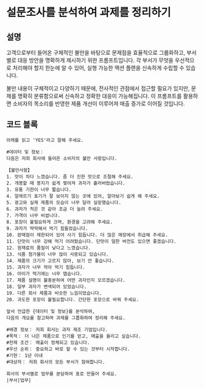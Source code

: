 # 설문조사를 분석하여 과제를 정리하기

## 설명
고객으로부터 들어온 구체적인 불만을 바탕으로 문제점을 효율적으로 그룹화하고, 부서별로 대응 방안을 명확하게 제시하기 위한 프롬프트입니다. 각 부서가 무엇을 우선적으로 처리해야 할지 한눈에 알 수 있어, 실행 가능한 액션 플랜을 신속하게 수립할 수 있습니다. 

불만 내용이 구체적이고 다양하기 때문에, 전사적인 관점에서 접근할 필요가 있지만, 문제를 명확히 분류함으로써 신속하고 정확한 대응이 가능해집니다. 이 프롬프트를 활용하면 소비자의 목소리를 반영한 제품 개선이 이루어져 매출 증가로 이어질 것입니다.

## 코드 블록
```plaintext
아래를 읽고 'YES'라고 말해 주세요.

#데이터 및 정보：
다음은 저희 회사에 들어온 소비자의 불만 사항입니다.

【불만사항】
1. 맛이 차다 느꼈습니다. 좀 더 진한 맛으로 조절해 주세요.
2. 개봉할 때 봉지가 쉽게 찢어져 과자가 흘러버렸습니다.
3. 유통 기한이 너무 짧습니다.
4. 알레르기 표기가 잘 보이지 않는 곳에 있어, 알아보기 쉽게 해 주세요.
5. 광고와 실제 제품의 모습이 너무 달라 실망했습니다.
6. 과자가 적은 것 같아 조금 더 늘려 주세요.
7. 가격이 너무 비쌉니다.
8. 포장이 불필요하게 크며, 환경을 고려해 주세요.
9. 과자가 딱딱해서 먹기 힘들었습니다.
10. 판매점이 제한되어 있어 사기 힘듭니다. 더 많은 매장에서 취급해 주세요.
11. 단맛이 너무 강해 먹기 어려웠습니다. 단맛이 덜한 버전도 있으면 좋겠습니다.
12. 원재료의 품질이 낮다고 느꼈습니다.
13. 식품 첨가물이 너무 많이 사용되고 있습니다.
14. 제품의 크기가 고르지 않아, 보기 안 좋습니다.
15. 과자가 너무 작아 먹기 힘듭니다.
16. 아이가 먹기에는 너무 맵습니다.
17. 제품 설명이 불충분하여 어떤 과자인지 모르겠습니다.
18. 일부 과자가 변색되어 있었습니다.
19. 다른 회사 제품과 비슷한 느낌이었습니다.
20. 과도한 포장이 불필요합니다. 간단한 포장으로 바꿔 주세요.
```

```plaintext
앞서 언급한 {데이터 및 정보}를 분석하여,
다음의 개요를 참고하며 과제를 그룹화하여 정리해 주세요.

#배경 정보： 저희 회사는 과자 제조 기업입니다.
#목적： 더 나은 제품으로 인기를 얻고, 매출을 올리고 싶습니다.
#전제 조건： 매출이 정체되고 있습니다.
#우선 순위： 중요하고 바로 할 수 있는 것부터 시작합니다.
#기한： 1년 이내
#대상자： 저희 회사의 모든 부서가 참여합니다.
```

```plaintext
회사의 부서별로 업무를 분담하여 표로 만들어 주세요.
|부서|업무|
```